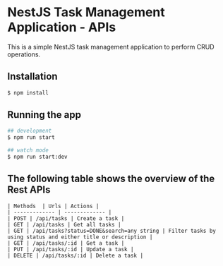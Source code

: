 # NestJS Task Management Application - APIs

This is a simple NestJS task management application to perform CRUD operations.

## Installation

```bash
$ npm install
```

## Running the app

```bash
## development
$ npm run start

## watch mode
$ npm run start:dev

```
## The following table shows the overview of the Rest APIs

```
| Methods  | Urls | Actions |
| ------------- | ------------- |
| POST | /api/tasks | Create a task |
| GET | /api/tasks | Get all tasks |
| GET | /api/tasks?status=DONE&search=any string | Filter tasks by using status and either title or description |
| GET | /api/tasks/:id | Get a task |
| PUT | /api/tasks/:id | Update a task |
| DELETE | /api/tasks/:id | Delete a task |

```
